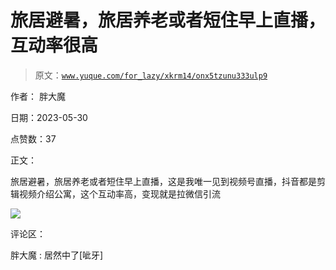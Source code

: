 # 旅居避暑，旅居养老或者短住早上直播，互动率很高

> 原文：[`www.yuque.com/for_lazy/xkrm14/onx5tzunu333ulp9`](https://www.yuque.com/for_lazy/xkrm14/onx5tzunu333ulp9)

作者： 胖大魔

日期：2023-05-30

点赞数：37

正文：

旅居避暑，旅居养老或者短住早上直播，这是我唯一见到视频号直播，抖音都是剪辑视频介绍公寓，这个互动率高，变现就是拉微信引流

![](img/48a5417d5754475c08cc66ec9778fe12.png)

评论区：

胖大魔 : 居然中了[呲牙]



